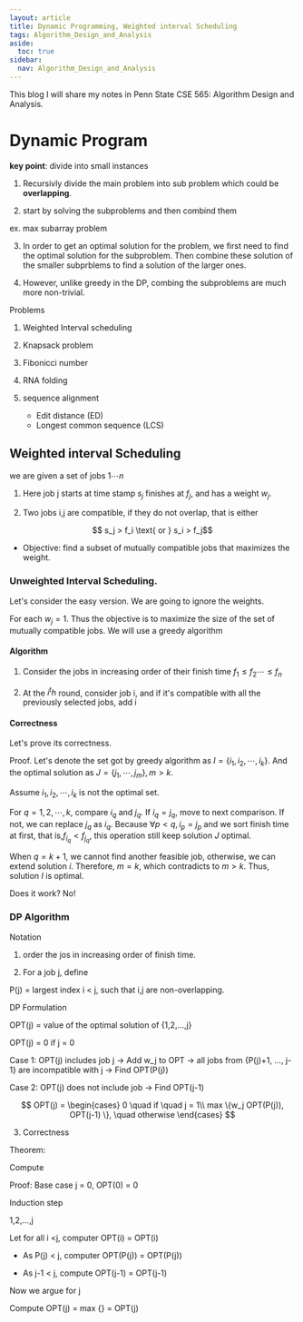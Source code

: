 ```yaml
---
layout: article
title: Dynamic Programming, Weighted interval Scheduling
tags: Algorithm_Design_and_Analysis
aside:
  toc: true
sidebar:
  nav: Algorithm_Design_and_Analysis
---
```


This blog I will share my notes in Penn State CSE 565: Algorithm Design and Analysis. 

<!--more-->

# Dynamic Program

<b>key point</b>: divide into small instances

1. Recursivly divide the main problem into sub problem which could be <b>overlapping</b>.

2. start by solving the subproblems and then combind them

ex. max subarray problem

3. In order to get an optimal solution for the problem, we first need to find the optimal solution for the subproblem. Then combine these solution of the smaller subprblems to find a solution of the larger ones.

4. However, unlike greedy in the DP, combing the subproblems are much more non-trivial. 


Problems

1. Weighted Interval scheduling

2. Knapsack problem

3. Fibonicci number

4. RNA folding

5. sequence alignment 
    * Edit distance (ED) 
    * Longest common sequence (LCS) 

## Weighted interval Scheduling

we are given a set of jobs ${ 1 \cdots n }$

1. Here job j starts at time stamp ${ s_j }$
    finishes at ${ f_j }$, and has a weight ${ w_j }$.

2. Two jobs i,j are compatible, if they do not overlap, that is either

<center>$$
s_j > f_i \text{ or } s_i > f_j$$</center>

* Objective: find a subset of mutually compatible jobs that maximizes the weight.

### Unweighted Interval Scheduling. 

Let's consider the easy version. We are going to ignore the weights.  

For each ${ w_j  = 1}$. Thus the objective is to maximize the size of the set of mutually compatible jobs. We will use a greedy algorithm

#### Algorithm

1. Consider the jobs in increasing order of their finish time ${ f_1 \leq f_2 \cdots \leq f_n }$

2. At the ${ i^th }$ round, consider job i, and if it's compatible with all the previously selected jobs, add i

#### Correctness

Let's prove its correctness.

Proof. Let's denote the set got by greedy algorithm as ${ I =\{i_1,i_2,\cdots,i_k \}}$. And the optimal solution as ${ J=\{j_1,\cdots,j_m\}, m > k }$.

Assume ${ i_1,i_2,\cdots,i_k }$ is not the optimal set. 

For ${ q = 1,2,\cdots, k }$, compare ${ i_q \text{ and } j_q }$. If ${ i_q = j_q }$, move to next comparison. If not, we can replace ${ j_q }$ as ${ i_q }$. Because ${ \forall p< q, i_p = j_p }$ and we sort finish time at first, that is,${ f_{i_q} < f_{j_q}}$, this operation still keep solution ${ J }$ optimal.

When ${ q = k+1 }$, we cannot find another feasible job, otherwise, we can extend solution ${ i }$. Therefore, ${ m = k }$, which contradicts to ${ m>k }$. Thus, solution ${ I }$ is optimal.

Does it work? No!

### DP Algorithm

Notation

1. order the jos in increasing order of finish time.

2. For a job j, define

P(j) = largest index i < j, such that i,j are non-overlapping.

DP Formulation

OPT(j) = value of the optimal solution of {1,2,...,j}

OPT(j) = 0 if j = 0

Case 1: OPT(j) includes job j 
-> Add w_j to OPT
-> all jobs from {P(j)+1, ..., j-1} are incompatible with j
-> Find OPT(P(j))

Case 2: OPT(j) does not include job
-> Find OPT(j-1)

<center>$$
OPT(j) = 
\begin{cases}
0 \quad if \quad j = 1\\
max \{w_j OPT(P(j)), OPT(j-1) \}, \quad otherwise
\end{cases}
$$</center>

3. Correctness

Theorem:

Compute

Proof: Base case j = 0, OPT(0) = 0

Induction step

1,2,...,j

Let for all i <j, computer OPT(i) = OPT(i)

* As P(j) < j, computer OPT(P(j)) = OPT(P(j))

* As j-1 < j, compute OPT(j-1) = OPT(j-1)

Now we argue for j

Compute OPT(j) = max {} = OPT(j)













